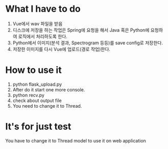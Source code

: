 # What I have to do  

1. Vue에서 wav 파일을 받음
2. 디스크에 저장을 하는 작업은 Spring에 요청을 해서 Java 혹은 Python에 요청하여 로직에서 처리하도록 한다.
3. Python에서 이미지(분석 결과, Spectrogram 등등)를 save config로 저장한다.
4. 저장한 이미지를 다시 Vue에 업로드(경로 작업)한다.

# How to use it

1. python flask_upload.py  
2. After do it start one more console.  
3. python recv.py  
4. check about output file  
5. You need to change it to Thread.  

# It's for just test  

You have to change it to Thread model to use it on web application  
